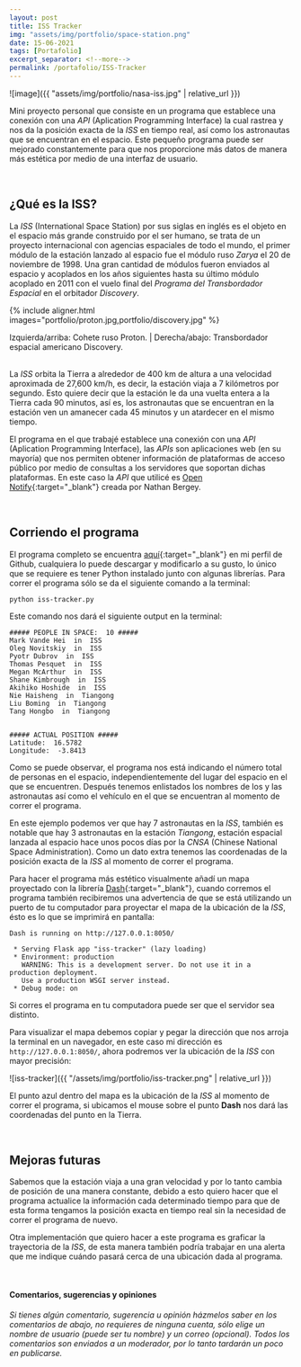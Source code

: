 ```yaml
---
layout: post
title: ISS Tracker
img: "assets/img/portfolio/space-station.png"
date: 15-06-2021
tags: [Portafolio]
excerpt_separator: <!--more-->
permalink: /portafolio/ISS-Tracker
---
```

![image]({{ "assets/img/portfolio/nasa-iss.jpg" | relative_url }})

Mini proyecto personal que consiste en un programa que establece una conexión con una _API_ (Aplication Programming Interface) la cual rastrea y nos da la posición exacta de la _ISS_ en tiempo real, así como los astronautas que se encuentran en el espacio.<!--more--> Este pequeño programa puede ser mejorado constantemente para que nos proporcione más datos de manera más estética por medio de una interfaz de usuario.

<br>

## ¿Qué es la ISS?
La _ISS_ (International Space Station) por sus siglas en inglés es el objeto en el espacio más grande construido por el ser humano, se trata de un proyecto internacional con agencias espaciales de todo el mundo, el primer módulo de la estación lanzado al espacio fue el módulo ruso _Zarya_ el 20 de noviembre de 1998. Una gran cantidad de módulos fueron enviados al espacio y acoplados en los años siguientes hasta su último módulo acoplado en 2011 con el vuelo final del _Programa del Transbordador Espacial_ en el orbitador _Discovery_.

{% include aligner.html
  images="portfolio/proton.jpg,portfolio/discovery.jpg"
%}

<figcaption> Izquierda/arriba: Cohete ruso Proton. | Derecha/abajo: Transbordador espacial americano Discovery. </figcaption>

<br>

La _ISS_ orbita la Tierra a alrededor de 400 km de altura a una velocidad aproximada de 27,600 km/h, es decir, la estación viaja a 7 kilómetros por segundo. Esto quiere decir que la estación le da una vuelta entera a la Tierra cada 90 minutos, así es, los astronautas que se encuentran en la estación ven un amanecer cada 45 minutos y un atardecer en el mismo tiempo.

El programa en el que trabajé establece una conexión con una _API_ (Aplication Programming Interface), las _APIs_ son aplicaciones web (en su mayoría) que nos permiten obtener información de plataformas de acceso público por medio de consultas a los servidores que soportan dichas plataformas. En este caso la _API_ que utilicé es [Open Notify](http://open-notify.org/Open-Notify-API/){:target="_blank"} creada por Nathan Bergey.

<br>

## Corriendo el programa
El programa completo se encuentra [aquí](https://github.com/JCBucio/ISS-Tracker){:target="_blank"} en mi perfil de Github, cualquiera lo puede descargar y modificarlo a su gusto, lo único que se requiere es tener Python instalado junto con algunas librerías. Para correr el programa sólo se da el siguiente comando a la terminal:

```
python iss-tracker.py
```

Este comando nos dará el siguiente output en la terminal:

```
##### PEOPLE IN SPACE:  10 #####
Mark Vande Hei  in  ISS
Oleg Novitskiy  in  ISS
Pyotr Dubrov  in  ISS
Thomas Pesquet  in  ISS
Megan McArthur  in  ISS
Shane Kimbrough  in  ISS
Akihiko Hoshide  in  ISS
Nie Haisheng  in  Tiangong
Liu Boming  in  Tiangong
Tang Hongbo  in  Tiangong


##### ACTUAL POSITION #####
Latitude:  16.5782
Longitude:  -3.8413
```

Como se puede observar, el programa nos está indicando el número total de personas en el espacio, independientemente del lugar del espacio en el que se encuentren. Después tenemos enlistados los nombres de los y las astronautas así como el vehículo en el que se encuentran al momento de correr el programa.

En este ejemplo podemos ver que hay 7 astronautas en la _ISS_, también es notable que hay 3 astronautas en la estación _Tiangong_, estación espacial lanzada al espacio hace unos pocos días por la _CNSA_ (Chinese National Space Administration). Como un dato extra tenemos las coordenadas de la posición exacta de la _ISS_ al momento de correr el programa.

Para hacer el programa más estético visualmente añadí un mapa proyectado con la librería [Dash](https://dash.plotly.com/){:target="_blank"}, cuando corremos el programa también recibiremos una advertencia de que se está utilizando un puerto de tu computador para proyectar el mapa de la ubicación de la *ISS*, ésto es lo que se imprimirá en pantalla:

```
Dash is running on http://127.0.0.1:8050/

 * Serving Flask app "iss-tracker" (lazy loading)
 * Environment: production
   WARNING: This is a development server. Do not use it in a production deployment.
   Use a production WSGI server instead.
 * Debug mode: on
```

Si corres el programa en tu computadora puede ser que el servidor sea distinto.

Para visualizar el mapa debemos copiar y pegar la dirección que nos arroja la terminal en un navegador, en este caso mi dirección es `http://127.0.0.1:8050/`, ahora podremos ver la ubicación de la _ISS_ con mayor precisión:

![iss-tracker]({{ "/assets/img/portfolio/iss-tracker.png" | relative_url }})

El punto azul dentro del mapa es la ubicación de la _ISS_ al momento de correr el programa, si ubicamos el mouse sobre el punto **Dash** nos dará las coordenadas del punto en la Tierra.

<br>

## Mejoras futuras
Sabemos que la estación viaja a una gran velocidad y por lo tanto cambia de posición de una manera constante, debido a esto quiero hacer que el programa actualice la información cada determinado tiempo para que de esta forma tengamos la posición exacta en tiempo real sin la necesidad de correr el programa de nuevo.

Otra implementación que quiero hacer a este programa es graficar la trayectoria de la _ISS_, de esta manera también podría trabajar en una alerta que me indique cuándo pasará cerca de una ubicación dada al programa.

<br>

#### Comentarios, sugerencias y opiniones
_Si tienes algún comentario, sugerencia u opinión házmelos saber en los comentarios de abajo, no requieres de ninguna cuenta, sólo elige un nombre de usuario (puede ser tu nombre) y un correo (opcional). Todos los comentarios son enviados a un moderador, por lo tanto tardarán un poco en publicarse._
